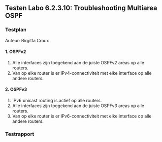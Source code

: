 ## Testen Labo 6.2.3.10: Troubleshooting Multiarea OSPF

### Testplan

Auteur: Birgitta Croux

#### 1. OSPFv2

1. Alle interfaces zijn toegekend aan de juiste OSPFv2 areas op alle routers.
2. Van op elke router is er IPv4-connectiviteit met elke interface op alle andere routers.

#### 2. OSPFv3

1. IPv6 unicast routing is actief op alle routers.
2. Alle interfaces zijn toegekend aan de juiste OSPFv3 areas op alle routers.
3. Van op elke router is er IPv6-connectiviteit met elke interface op alle andere routers.

### Testrapport
